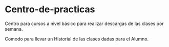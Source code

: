 Centro-de-practicas
===================

Centro para cursos a nivel básico para realizar descargas de las clases por semana.

Comodo para llevar un Historial de las clases dadas para el Alumno.
